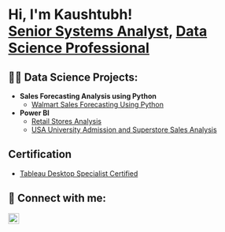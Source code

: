 <h1>Hi, I'm Kaushtubh! <br/><a href="https://github.com/joshmadakor1">Senior Systems Analyst</a>, <a href="https://www.linkedin.com/in/joshmadakor/">Data Science Professional</a>

<h2>👨‍💻 Data Science Projects:</h2>

- <b>Sales Forecasting Analysis using Python</b>
  - [Walmart Sales Forecasting Using Python](https://github.com/kaushtubh21/Walmart-Sales-Forecasting-Analysis)
- <b>Power BI</b>
  - [Retail Stores Analysis](https://github.com/kaushtubh21/Retail-Store-Analysis)
  - [USA University Admission and Superstore Sales Analysis](https://github.com/kaushtubh21/University-Admissions-and-Superstore-Analysis/tree/main)
    
<h2>Certification</h2>

- [Tableau Desktop Specialist Certified](https://www.credly.com/badges/488f15a3-4f40-421a-8d98-995fd829bdc5)

<h2> 🤳 Connect with me:</h2>

[<img align="left" alt="JoshMadakor | LinkedIn" width="22px" src="https://cdn.jsdelivr.net/npm/simple-icons@v3/icons/linkedin.svg" />][linkedin]

[linkedin]:[https://www.linkedin.com/in/kaushtubh-tehria/]

<!--
**joshmadakor1/joshmadakor1** is a ✨ _special_ ✨ repository because its `README.md` (this file) appears on your GitHub profile.

Here are some ideas to get you started:

- 🔭 I’m currently working on ...
- 🌱 I’m currently learning ...
- 👯 I’m looking to collaborate on ...
- 🤔 I’m looking for help with ...
- 💬 Ask me about ...
- 📫 How to reach me: ...
- 😄 Pronouns: ...
- ⚡ Fun fact: ...
-->
